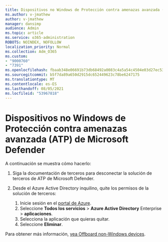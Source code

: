 ```yaml
---
title: Dispositivos no Windows de Protección contra amenazas avanzada (ATP) de Microsoft Defender
ms.author: v-jmathew
author: v-jmathew
manager: dansimp
audience: Admin
ms.topic: article
ms.service: o365-administration
ROBOTS: NOINDEX, NOFOLLOW
localization_priority: Normal
ms.collection: Adm_O365
ms.custom:
- "9000760"
- "7391"
ms.openlocfilehash: fbaab348e06691b73db68492a0083c4a5a54c4504e03d27ec53f2a9f5047266d
ms.sourcegitcommit: b5f7da89a650d2915dc652449623c78be6247175
ms.translationtype: MT
ms.contentlocale: es-ES
ms.lasthandoff: 08/05/2021
ms.locfileid: "53967818"
---
```

# <a name="offboard-non-windows-devices-from-microsoft-defender-advanced-threat-protection-atp"></a>Dispositivos no Windows de Protección contra amenazas avanzada (ATP) de Microsoft Defender

A continuación se muestra cómo hacerlo:

1. Siga la documentación de terceros para desconectar la solución de terceros de ATP de Microsoft Defender.
2. Desde el Azure Active Directory inquilino, quite los permisos de la solución de terceros:

    1. Inicie sesión en el [portal de Azure](https://go.microsoft.com/fwlink/?linkid=2125612).
    1. Seleccione **Todos los servicios**  >  **Azure Active Directory** Enterprise  >  **aplicaciones**.
    1. Selecciona la aplicación que quieras quitar.
    1. Seleccione **Eliminar**.

Para obtener más información, [vea Offboard non-Windows devices](https://go.microsoft.com/fwlink/?linkid=2143630).
